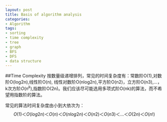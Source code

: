 ```yaml
---
layout: post
title: Basis of algorithm analysis
categories:
- Algorithm
tags:
- sorting
- time complexity
- tree
- graph
- BFS
- DFS
- data structure
---
```


##Time Complexity
按数量级递增排列，常见的时间复杂度有：常数阶O(1),对数阶O(log2n),线性阶O(n), 线性对数阶O(nlog2n),平方阶O(n2)，立方阶O(n3),...， k次方阶$O(n^{k})$,指数阶O(2n)。我们应该尽可能选用多项式阶O(nk)的算法，而不希望用指数阶的算法。 

常见的算法时间复杂度由小到大依次为：
$$Ο(1)＜Ο(log2n)＜Ο(n)＜Ο(nlog2n)＜Ο(n2)＜Ο(n3)＜…＜Ο(2n)＜Ο(n!)$$

